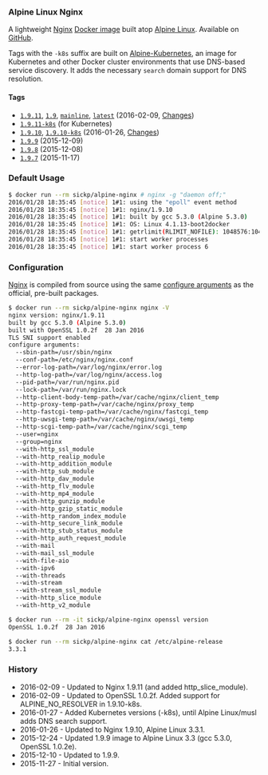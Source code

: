 ### Alpine Linux Nginx

A lightweight [Nginx][nginx] [Docker image][dockerhub_project] built atop [Alpine Linux][gliderlabs_alpine]. Available on [GitHub][github_project].

Tags with the `-k8s` suffix are built on [Alpine-Kubernetes][alpine_kubernetes], an image for Kubernetes and other Docker cluster environments that use DNS-based service discovery. It adds the necessary `search` domain support for DNS resolution.


#### Tags

* [`1.9.11`][dockerfile_1_9_11], [`1.9`][dockerfile_1_9_11], [`mainline`][dockerfile_1_9_11], [`latest`][dockerfile_1_9_11] (2016-02-09, [Changes][nginx_changes])
* [`1.9.11-k8s`][dockerfile_1_9_11_k8s] (for Kubernetes)
* [`1.9.10`][dockerfile_1_9_10], [`1.9.10-k8s`][dockerfile_1_9_10_k8s] (2016-01-26, [Changes][nginx_changes])
* [`1.9.9`][dockerfile_1_9_9] (2015-12-09)
* [`1.9.8`][dockerfile_1_9_8] (2015-12-08)
* [`1.9.7`][dockerfile_1_9_7] (2015-11-17)


### Default Usage

```bash
$ docker run --rm sickp/alpine-nginx # nginx -g "daemon off;"
2016/01/28 18:35:45 [notice] 1#1: using the "epoll" event method
2016/01/28 18:35:45 [notice] 1#1: nginx/1.9.10
2016/01/28 18:35:45 [notice] 1#1: built by gcc 5.3.0 (Alpine 5.3.0)
2016/01/28 18:35:45 [notice] 1#1: OS: Linux 4.1.13-boot2docker
2016/01/28 18:35:45 [notice] 1#1: getrlimit(RLIMIT_NOFILE): 1048576:1048576
2016/01/28 18:35:45 [notice] 1#1: start worker processes
2016/01/28 18:35:45 [notice] 1#1: start worker process 6
```


### Configuration

[Nginx][nginx] is compiled from source using the same [configure arguments][nginx_configure] as the official, pre-built packages.

```bash
$ docker run --rm sickp/alpine-nginx nginx -V
nginx version: nginx/1.9.11
built by gcc 5.3.0 (Alpine 5.3.0)
built with OpenSSL 1.0.2f  28 Jan 2016
TLS SNI support enabled
configure arguments:
  --sbin-path=/usr/sbin/nginx
  --conf-path=/etc/nginx/nginx.conf
  --error-log-path=/var/log/nginx/error.log
  --http-log-path=/var/log/nginx/access.log
  --pid-path=/var/run/nginx.pid
  --lock-path=/var/run/nginx.lock
  --http-client-body-temp-path=/var/cache/nginx/client_temp
  --http-proxy-temp-path=/var/cache/nginx/proxy_temp
  --http-fastcgi-temp-path=/var/cache/nginx/fastcgi_temp
  --http-uwsgi-temp-path=/var/cache/nginx/uwsgi_temp
  --http-scgi-temp-path=/var/cache/nginx/scgi_temp
  --user=nginx
  --group=nginx
  --with-http_ssl_module
  --with-http_realip_module
  --with-http_addition_module
  --with-http_sub_module
  --with-http_dav_module
  --with-http_flv_module
  --with-http_mp4_module
  --with-http_gunzip_module
  --with-http_gzip_static_module
  --with-http_random_index_module
  --with-http_secure_link_module
  --with-http_stub_status_module
  --with-http_auth_request_module
  --with-mail
  --with-mail_ssl_module
  --with-file-aio
  --with-ipv6
  --with-threads
  --with-stream
  --with-stream_ssl_module
  --with-http_slice_module
  --with-http_v2_module

$ docker run --rm -it sickp/alpine-nginx openssl version
OpenSSL 1.0.2f  28 Jan 2016

$ docker run --rm sickp/alpine-nginx cat /etc/alpine-release
3.3.1
```

### History

- 2016-02-09 - Updated to Nginx 1.9.11 (and added http_slice_module).
- 2016-02-09 - Updated to OpenSSL 1.0.2f. Added support for ALPINE_NO_RESOLVER in 1.9.10-k8s.
- 2016-01-27 - Added Kubernetes versions (-k8s), until Alpine Linux/musl adds DNS search support.
- 2016-01-26 - Updated to Nginx 1.9.10, Alpine Linux 3.3.1.
- 2015-12-24 - Updated 1.9.9 image to Alpine Linux 3.3 (gcc 5.3.0, OpenSSL 1.0.2e).
- 2015-12-10 - Updated to 1.9.9.
- 2015-11-27 - Initial version.

[alpine_kubernetes]:     https://hub.docker.com/r/janeczku/alpine-kubernetes/
[dockerhub_project]:     https://hub.docker.com/r/sickp/alpine-nginx/
[dockerfile_1_9_7]:      https://github.com/sickp/docker-alpine-nginx/tree/master/versions/1.9.7/Dockerfile
[dockerfile_1_9_8]:      https://github.com/sickp/docker-alpine-nginx/tree/master/versions/1.9.8/Dockerfile
[dockerfile_1_9_9]:      https://github.com/sickp/docker-alpine-nginx/tree/master/versions/1.9.9/Dockerfile
[dockerfile_1_9_10]:     https://github.com/sickp/docker-alpine-nginx/tree/master/versions/1.9.10/Dockerfile
[dockerfile_1_9_10_k8s]: https://github.com/sickp/docker-alpine-nginx/tree/master/versions/1.9.10-k8s/Dockerfile
[dockerfile_1_9_11]:     https://github.com/sickp/docker-alpine-nginx/tree/master/versions/1.9.11/Dockerfile
[dockerfile_1_9_11_k8s]: https://github.com/sickp/docker-alpine-nginx/tree/master/versions/1.9.11-k8s/Dockerfile
[github_project]:        https://github.com/sickp/docker-alpine-nginx/
[gliderlabs_alpine]:     https://hub.docker.com/r/gliderlabs/alpine/
[nginx]:                 http://nginx.org/
[nginx_changes]:         http://nginx.org/en/CHANGES
[nginx_configure]:       http://nginx.org/en/linux_packages.html#mainline

